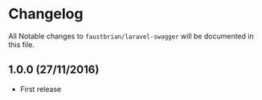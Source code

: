 # Changelog

All Notable changes to `faustbrian/laravel-swagger` will be documented in this file.

## 1.0.0 (27/11/2016)
- First release
